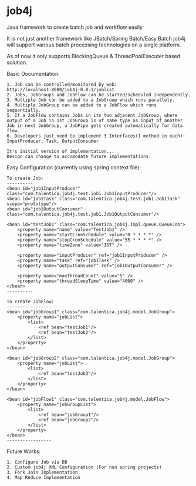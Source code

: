 job4j
=====

Java framework to create batch job and workflow easily 

It is not just another framework like JBatch/Spring Batch/Easy Batch
job4j will support various batch processing technologies on a single platform.

As of now it only supports BlockingQueue & ThreadPoolExecuter based solution.

Basic Documentation:

	1. Job can be controlled/monitored by web: http://localhost:8080/job4j-0.0.1/joblist
	2. Jobs, JobGroups and JobFlow can be started/scheduled independently.
	3. Multiple Job can be added to a JobGroup which runs parallely.
	4. Multiple JobGroup can be added to a JobFlow which runs sequentially.
	5. If a JobFlow contains Jobs in its two adjacent JobGroup, where output of a Job in 1st JobGroup is of same type as input of another Job in next JobGroup, a JobPipe gets created automatically for data flow.  
	6. Developers just need to implement 3 Interfaces(1 method in each): InputProducer, Task, OutputConsumer
		
	It's initial version of implementation...
	Design can change to accomodate future implementations.

Easy Configuration (currently using spring context file):

	To create Job:
	----------
    <bean id="job1InputProducer" class="com.talentica.job4j.test.job1.Job1InputProducer"/>
    <bean id="job1Task" class="com.talentica.job4j.test.job1.Job1Task" scope="prototype"/>
    <bean id="job1OutputConsumer" class="com.talentica.job4j.test.job1.Job1OutputConsumer"/> 
 	
  	<bean id="testJob1" class="com.talentica.job4j.impl.queue.QueueJob">
	  	<property name="name" value="TestJob1" />
		<property name="startCronSchedule" value="0 * * * *" />
		<property name="stopCronSchedule" value="55 * * * *" />				
		<property name="timeZone" value="IST" />
		
  		<property name="inputProducer" ref="job1InputProducer" />		
	  	<property name="task" ref="job1Task" />
		<property name="outputConsumer" ref="job1OutputConsumer" />	
		
	  	<property name="maxThreadCount" value="5" />
  		<property name="threadSleepTime" value="4000" />
	</bean>
	----------
	
	To create JobFlow:
	-----------------
	<bean id="jobGroup1" class="com.talentica.job4j.model.JobGroup">
		<property name="jobList">
			<list>
				<ref bean="testJob1"/>
				<ref bean="testJob2"/>
			</list>
		</property>
	</bean>
	
	<bean id="jobGroup2" class="com.talentica.job4j.model.JobGroup">
		<property name="jobList">
			<list>
				<ref bean="testJob3"/>
			</list>
		</property>
	</bean>
	
	<bean id="jobFlow1" class="com.talentica.job4j.model.JobFlow">
		<property name="jobGroupList">
			<list>
				<ref bean="jobGroup1"/>
				<ref bean="jobGroup2"/>
			</list>
		</property>
	</bean>
	-----------------
		
Future Works:

	1. Configure Job via DB
	2. Custom job4j XML Configuration (For non spring projects)
	3. Fork Join Implementation
	4. Map Reduce Implementation
